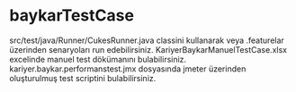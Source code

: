 # baykarTestCase
src/test/java/Runner/CukesRunner.java classini kullanarak veya .featurelar üzerinden senaryoları run edebilirsiniz.
KariyerBaykarManuelTestCase.xlsx excelinde manuel test dökümanını bulabilirsiniz.
kariyer.baykar.performanstest.jmx dosyasında jmeter üzerinden oluşturulmuş test scriptini bulabilirsiniz. 
